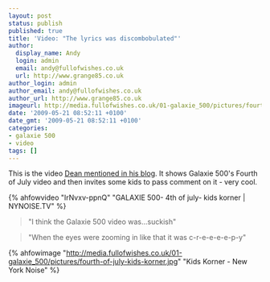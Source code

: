 ```yaml
---
layout: post
status: publish
published: true
title: 'Video: "The lyrics was discombobulated"'
author:
  display_name: Andy
  login: admin
  email: andy@fullofwishes.co.uk
  url: http://www.grange85.co.uk
author_login: admin
author_email: andy@fullofwishes.co.uk
author_url: http://www.grange85.co.uk
imageurl: http://media.fullofwishes.co.uk/01-galaxie_500/pictures/fourth-of-july-kids-korner.jpg
date: '2009-05-21 08:52:11 +0100'
date_gmt: '2009-05-21 08:52:11 +0100'
categories:
- galaxie 500
- video
tags: []
---
```

<p>This is the video <a href="http://www.deanandbritta.com/blog/?p=325">Dean mentioned in his blog</a>. It shows Galaxie 500's Fourth of July video and then invites some kids to pass comment on it - very cool.</p>

{% ahfowvideo "IrNvxv-ppnQ" "GALAXIE 500- 4th of july- kids korner | NYNOISE.TV" %}

<blockquote>"I think the Galaxie 500 video was...suckish"</blockquote>
<blockquote>"When the eyes were zooming in like that it was c-r-e-e-e-e-p-y"</blockquote>

{% ahfowimage "http://media.fullofwishes.co.uk/01-galaxie_500/pictures/fourth-of-july-kids-korner.jpg" "Kids Korner - New York Noise" %}